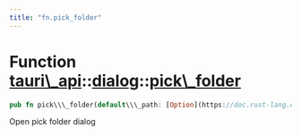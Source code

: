 ```yaml
---
title: "fn.pick_folder"
---
```


Function [tauri\\\_api](/api/rust/tauri\_api/../index.html)::[dialog](/api/rust/tauri\_api/index.html)::[pick\\\_folder](/api/rust/tauri\_api/)
===============================================================================================================================================

```rust
pub fn pick\\\_folder(default\\\_path: [Option](https://doc.rust-lang.org/nightly/core/option/enum.Option.html "enum core::option::Option")&lt;[String](https://doc.rust-lang.org/nightly/alloc/string/struct.String.html "struct alloc::string::String")\&gt;) -&gt; [Result](/api/rust/tauri\_api/../../tauri\_api/type.Result.html "type tauri\_api::Result")&lt;[Response](/api/rust/tauri\_api/../../tauri\_api/dialog/enum.Response.html "enum tauri\_api::dialog::Response")\&gt;
```

Open pick folder dialog
      